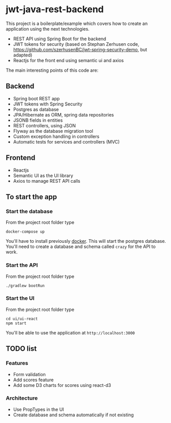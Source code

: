 # jwt-java-rest-backend
This project is a boilerplate/example which covers how to create an application using the next technologies.

- REST API using Spring Boot for the backend
- JWT tokens for security (based on Stephan Zerhusen code, https://github.com/szerhusenBC/jwt-spring-security-demo, but adapted)
- Reactjs for the front end using semantic ui and axios

The main interesting points of this code are:

## Backend
- Spring boot REST app
- JWT tokens with Spring Security
- Postgres as database
- JPA/Hibernate as ORM, spring data repositories
- JSONB fields in entities
- REST controllers, using JSON
- Flyway as the database migration tool
- Custom exception handling in controllers 
- Automatic tests for services and controllers (MVC)

## Frontend
- Reactjs
- Semantic UI as the UI library
- Axios to manage REST API calls

## To start the app

### Start the database

From the project root folder type

```
docker-compose up
```

You'll have to install previously [docker](https://www.docker.com/).
This will start the postgres database. You'll need to create a database and schema called `crazy` for the API to work.

### Start the API
From the project root folder type

```
./gradlew bootRun
```

### Start the UI
From the project root folder type

```
cd ui/ui-react
npm start
```

You'll be able to use the application at `http://localhost:3000`
 
## TODO list

### Features
- Form validation
- Add scores feature
- Add some D3 charts for scores using react-d3

### Architecture
- Use PropTypes in the UI
- Create database and schema automatically if not existing